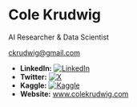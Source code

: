 # Cole Krudwig

AI Researcher & Data Scientist

ckrudwig@gmail.com
  
- **LinkedIn:** [![LinkedIn](https://img.shields.io/badge/LinkedIn-0077B5?style=for-the-badge&logo=linkedin&logoColor=white)](https://linkedin.com/in/cole-j-krudwig)
- **Twitter:** [![X](https://img.shields.io/badge/X-000000?style=for-the-badge&logo=x&logoColor=white)](https://x.com/ColeKrudwig)
- **Kaggle:** [![Kaggle](https://img.shields.io/badge/Kaggle-20BEFF?style=for-the-badge&logo=Kaggle&logoColor=white)](https://www.kaggle.com/colekrudwig)
- **Website:** www.colekrudwig.com

